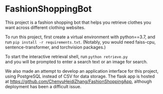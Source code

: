 # FashionShoppingBot

This project is a fashion shopping bot that helps you retrieve clothes you want across different clothing websites.

To run this project, first create a virtual environment with python==3.7, and run `pip install -r requirements.txt`.
(Notably, you would need faiss-cpu, sentence-transformer, and torchvision packages.)

To start the interactive retrieval shell, run
`python retrieve.py` \
and you will be prompted to enter a search text or an image for search.

We also made an attempt to develop an application interface for this project, using PostgreSQL instead of CSV for data storage. The flask app is hosted at https://github.com/ChenyuHeidiZhang/FashionShoppingApp, although deployment has been a difficult issue.

